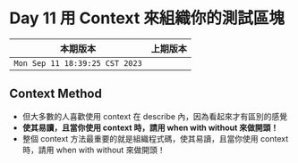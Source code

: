 # Day 11 用 Context 來組織你的測試區塊

|本期版本|上期版本
|:---:|:---:|
`Mon Sep 11 18:39:25 CST 2023` |

## Context Method

* 但大多數的人喜歡使用 context 在 describe 內，因為看起來才有區別的感覺
*  **使其易讀，且當你使用 context 時，請用 when with without 來做開頭！**
* 整個 context 方法最重要的就是組織程式碼，使其易讀，且當你使用 context 時，請用 when with without 來做開頭！